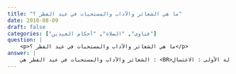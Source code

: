 ```yaml
---
title: "ما هي الشعائر والآداب والمستحبات في عيد الفطر ؟"
date: 2010-08-09
draft: false
categories: ["فتاوى", "الصلاة", "أحكام العيدين"]
question: |
    <p>ما هي الشعائر والآداب والمستحبات في عيد الفطر ؟</p>
answer: |
    الشعائر والآداب والمستحبات في عيد الفطر هي : <BR>المسألة الأولى : الاغتسال : <BR>يستحب الاغتسال ، والتطيب ، ولبس أحسن الثياب ، وهو مذهب كافة العلماء( ينظر : المجموع (5/10) ، وفتح الباري لابن رجب (6/67) ، والمغني (3/256) ) . <BR>فعن نافع عن ابن عمر : ((أنه كان يغتسل يوم الفطر قبل أن يغدو))( رواه الإمام مالك في الموطأ رقم (70) بسند صحيح ) . <BR> وعن نافع : (( أن ابن عمر كان يغتسل ويتطيب يوم الفطر ))( رواه الفريابي في أحكام العيدين رقم (16) . وهو أثر صحيح ) . <BR>وَعَنْ زَاذَانَ : أَنَّ رَجُلاً سَأَلَ عَلِيًّا -رَضِيَ الله عَنْهُ- عَنِ الْغُسْلِ ؟ فَقَالَ : (( اغْتَسِلْ كُلَّ يَوْمٍ إِنْ شِئْتَ ، قَالَ : لاَ بَلِ الْغُسْلُ؟ قَالَ : اغْتَسِلْ كُلَّ يَوْمِ جُمُعَةٍ ، وَيَوْمِ الْفِطْرِ ، وَيَوْمِ النَّحْرِ ، وَيَوْمِ عَرَفَةَ ))(أخرجه الإمام الشافعي في الأم (7/163) والمسند (114) ، والبيهقي في الكبرى (3/278) وفي المعرفة (7/291) ، والطحاوي في شرح معاني الآثار (1/119) ، وابن المنذر في الأوسط (4/256) ، ومسدد في المسند كما في المطالب العالية رقم (727) . وسنده صحيح . ينظر : إرواء الغليل (1/177) ) . <BR>وعَنْ ابْنِ عَبَّاسٍ –رضي الله عنهما- قَالَ : (( كَانَ رَسُولُ اللهِ صلى الله عليه وسلم يَلْبَسُ يَوْمَ الْعِيدِ بُرْدَةً حَمْرَاءَ ))(رواه الطبراني في الأوسط (7/316) رقم الحديث (7609) . وصححه الشيخ الألباني في السلسلة الصحيحة رقم الحديث (1279) ) . <BR>وعَنْ ابْنِ عَبَّاسٍ –رضي الله عنهما- قَالَ : قَالَ رَسُولُ اللهِ صلى الله عليه وسلم : ((إِنَّ هَذَا يَوْمُ عِيدٍ ، جَعَلَهُ اللهُ لِلْمُسْلِمِينَ ، فَمَنْ جَاءَ إِلَى الْجُمُعَةِ فَلْيَغْتَسِلْ ، وَإِنْ كَانَ طِيبٌ فَلْيَمَسَّ مِنْهُ ، وَعَلَيْكُمْ بِالسِّوَاكِ ))( رواه ابن ماجه رقم الحديث (1088) . وحسنه الألباني في صحيح ابن ماجه رقم الحديث (901) ) . <BR>وجه الاستدلال : أن النبي صلى الله عليه وسلم علل الغسل والطيب والسواك يوم الجمعة بكون الجمعة عيداً . <BR> المسألة الثانية : أن يأكل شيئاً قبل غدوه إلى المصلى : <BR>يستحب أن يطعم شيئا قبل غدوه إلى الصلاة ، ويسن أن يكون المطعوم حلوا كالتمر ونحوه ، وأن يكون وتراً . <BR>عَنْ أَنَسٍ –رضي الله عنه- قَالَ : (( كَانَ رَسُولُ اللهِ صلى الله عليه وسلم لاَ يَغْدُو يَوْمَ الْفِطْرِ حَتَّى يَأْكُلَ تَمَرَاتٍ))( رواه البخاري رقم الحديث (910) ) . <BR>وزاد البخاري في رواية معلقة بعد الحديث مباشرة : ((وَيَأْكُلُهُنَّ وِتْرًا ))( علقه البخاري بعد حديث أنس –رضي الله عنه- السابق . قال الشيخ الألباني في السلسلة الضعيفة (9/249) : (وقد وصله أحمد (3/ 126) بسند حسن ، وصححه ابن خزيمة (1429) ) ) . <BR>وعن ابن عباس –رضي الله عنهما- قال : ((مِنَ السُّنَّةِ أنْ يَطْعَمَ [يومَ الفِطْرِ] قَبْلَ أنْ يَخْرُجَ وَلَوْ بِتَمْرَةٍ))(أخرجه البزار في مسنده (1/312/ 651) . وصححه الشيخ الألباني في السلسلة الصحيحة رقم الحديث (3038) ) . <BR>قال ابن قدامة في المغني (3/258) : (السنة أن يأكل في الفطر قبل الصلاة ، ولا يأكل في الأضحى حتى يصلي ، وهذا قول أكثر أهل العلم منهم علي ، وابن عباس ، و مالك ، و الشافعي ، وغيرهم لا نعلم فيه خلافا ) . <BR> المسألة الثالثة : التكبير يوم العيد : <BR>أولا : يستحب التكبير في ليلة عيد الفطر( ينظر : المغني (3/255)) لقوله تعالى : ﴿شَهْرُ رَمَضَانَ الَّذِيَ أُنزِلَ فِيهِ الْقُرْآنُ هُدًى لِّلنَّاسِ وَبَيِّنَاتٍ مِّنَ الْهُدَى وَالْفُرْقَانِ فَمَن شَهِدَ مِنكُمُ الشَّهْرَ فَلْيَصُمْهُ وَمَن كَانَ مَرِيضاً أَوْ عَلَى سَفَرٍ فَعِدَّةٌ مِّنْ أَيَّامٍ أُخَرَ يُرِيدُ اللّهُ بِكُمُ الْيُسْرَ وَلاَ يُرِيدُ بِكُمُ الْعُسْرَ وَلِتُكْمِلُواْ الْعِدَّةَ وَلِتُكَبِّرُواْ اللّهَ عَلَى مَا هَدَاكُمْ وَلَعَلَّكُمْ تَشْكُرُونَ ) سورة البقرة: ١٨٥ . <BR>قال الشيرازي في المهذب ص (121) : (وأول وقت تكبير الفطر إذا غابت الشمس من ليلة الفطر لقوله عز وجل : ﴿ وَلِتُكْمِلُواْ الْعِدَّةَ وَلِتُكَبِّرُواْ اللّهَ عَلَى مَا هَدَاكُمْ ﴾ وإكمال العدة بغروب الشمس من ليلة الفطر ) . <BR>وقال ابن كثير في تفسيره (1/505) : (أخذ كثير من العلماء مشروعية التكبير في عيد الفطر من هذه الآية). <BR>وقال القرطبي في تفسيره (2/307) : (وأكثر أهل العلم على التكبير في عيد الفطر من أصحاب النبي صلى الله عليه وسلم وغيرهم فيما ذكر ابن المنذر ) . <BR>ثانياً : ويستحب الجهر بالتكبير في طريقه إلى المصلى حتى يقضي الصلاة . <BR> قال ابن قدامة في المغني (3/256) : (ويستحب أن يكبر في طريق العيد ، ويجهر بالتكبير . قال ابن أبي موسى : يكبر الناس في خروجهم من منازلهم لصلاتي العيدين جهرا ، حتى يأتي الإمام المصلى ، ويكبر الناس بتكبير الإمام في خطبته ، وينصتون فيما سوى ذلك) . <BR>عَنِ الزُّهْرِيِّ : (( أَنَّ رَسُولَ اللهِ صلى الله عليه وسلم كَانَ يَخْرُجُ يَوْمَ الْفِطْرِ فَيُكَبِّرُ حَتَّى يَأْتِيَ الْمُصَلَّى ، وَحَتَّى يَقْضِيَ الصَّلاَةَ ، فَإِذَا قَضَى الصَّلاَةَ قَطَعَ التَّكْبِيرَ))( رواه ابن أبي شيبة رقم (5667) . بسند صحيح مرسل ) . <BR>وهو وإن كان مرسلا إلا أن له شاهدا موصولا ، وطريقاً أخرى موقوفة على ابن عمر –رضي الله عنهما- يتقوى بها( ينظر : السلسلة الصحيحة رقم الحديث (171) ) . <BR>ثالثا : صفة التكبير( ينظر : إرواء الغليل (3/125) ) ، الأمر فيه واسع ، فله أن يقول : الله أكبر ، الله أكبر ، الله أكبر ، لا إله إلا الله ، الله أكبر ، الله أكبر ، ولله الحمد . <BR>أو يقول كالصفة السابقة إلا أنه يثني التكبير . <BR>أو يقول : الله أكبر كبيرا ، الله أكبر كبيرا ، الله أكبر وأجل ، الله أكبر ولله الحمد . <BR>أو يقول : الله أكبر وأجل ، الله أكبر على ما هدانا . <BR>المسألة الرابعة : مخالفة الطريق : <BR>يسن أن يذهب إلى المصلى من طريق ويرجع من طريق آخر . <BR>قال ابن رجب في فتح الباري لابن رجب (6/166) : (وقد استحب كثير من أهل العلم للإمام وغيره إذا ذهبوا في طريق إلى العيد أن يرجعوا في غيره ، وهو قول مالك والثوري والشافعي وأحمد) . <BR>عَنْ جَابِرٍ –رضي الله عنه- قَالَ : (( كَانَ النَّبِيُّ صلى الله عليه وسلم إِذَا كَانَ يَوْمُ عِيدٍ خَالَفَ الطَّرِيقَ))(رواه البخاري رقم الحديث (943) ) . <BR>وعَنْ أَبِي هُرَيْرَةَ –رضي الله عنه- قَالَ : (( كَانَ النَّبِيُّ صلى الله عليه وسلم إِذَا خَرَجَ يَوْمَ الْعِيدِ فِي طَرِيقٍ رَجَعَ فِي غَيْرِهِ ))( رواه الترمذي رقم الحديث (496) . وصححه الألباني في صحيح الترمذي رقم الحديث (541) ) . <BR>والله أعلم .
---
```



